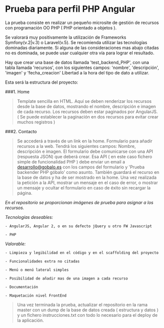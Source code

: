 Prueba para perfil PHP Angular
===========

La prueba consiste en realizar un pequeño microsite de gestión de recursos con programación OO PHP ( PHP orientado a objetos ).

Se valorará muy positivamente la utilización de Frameworks Symfony(v.2|v.3) o Laravel(v.5). Se recomienda utilizar las tecnologías dominadas diariamente. Si alguna de las consideraciones mas abajo citadas no es dominada, se puede usar cualquier otra vía para lograr el resultado.

Hay que crear una base de datos llamada 'test_backend_PHP', con una tabla llamada 'recursos', con los siguientes campos: 'nombre', 'descripción', 'imagen' y 'fecha_creacion'
Libertad a la hora del tipo de dato a utilizar.

Esta será la estructura del proyecto:

###1. Home

> Template sencilla en HTML. Aquí se deben renderizar los recursos desde la base de datos, mostrando el nombre, descripción e imagen de cada recurso.
> Los recursos deben estar paginados por AngularJS. ( Se puede establecer la paginación en dos recursos para evitar crear muchos registros )


###2. Contacto

> Se accederá a través de un link en la home. Formulario para añadir recursos a la web. Tendrá los siguientes campos: Nombre, descripción e imagen.
> El formulario debe comunicarse con una API (respuesta JSON) que deberá crear. Esa API ( en este caso fichero simple de funcionalidad PHP ) debe enviar un email a desarrollo@gobalo.es con los campos del formulario y 'Prueba backender PHP góbalo' como asunto. También guardará el recurso en la base de datos y ha de ser mostrado en la home.
> Una vez realizada la petición a la API, mostrar un mensaje en el caso de error, o mostrar un mensaje y ocultar el formulario en caso de éxito sin recargar la página.

_En el repositorio se proporcionan imágenes de prueba para asignar a los recursos._

*Tecnologías deseables:*

	- AngularJS, Angular 2, o en su defecto jQuery u otro FW Javascript
	
	- PHP

*Valorable:*

	- Limpieza y legibilidad en el código y en el scaffolding del proyecto
	
	- Funcionalidades extra no citadas
	
	- Menú o menú lateral simples
	
	- Posibilidad de añadir mas de una imagen a cada recurso
	
	- Documentación
	
	- Maquetación nivel FrontEnd


> Una vez terminada la prueba, actualizar el repositorio en la rama master con un dump de la base de datos creada ( estructura y datos ) y un fichero instrucciones.txt con todo lo necesario para el deploy de la aplicación.

